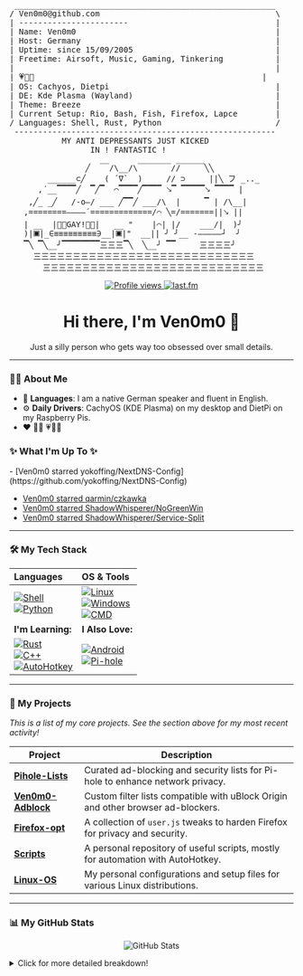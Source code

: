 <pre>
 _______________________________________________________
/ Ven0m0@github.com                                     \
| -----------------------                               |
| Name: Ven0m0                                          |
| Host: Germany                                         |
| Uptime: since 15/09/2005                              |
| Freetime: Airsoft, Music, Gaming, Tinkering           |
|                                                       |
| 💗💜💙                                                |
| OS: Cachyos, Dietpi                                   |
| DE: Kde Plasma (Wayland)                              | 
| Theme: Breeze                                         |
| Current Setup: Rio, Bash, Fish, Firefox, Lapce        |
/ Languages: Shell, Rust, Python                        /
 -------------------------------------------------------
           MY ANTI DEPRESSANTS JUST KICKED
                 IN ! FANTASTIC !
                   __      _______ ______
                ╱    /\__/\       //     ╲╲
        ______⊂╱    ( ´∇`  )     // ⊃     ||╲ フ _.._
      ,´__▔▔▔▔╱  ▔╱▔  ⌒▔▔▔▔╱▔▔▔▔ 🡖▔ ▔▔▔▔▔🡖 ▔▔▔▔ |
    ,╱_ _╱   /-o—/ ___ ╱▔▔╱ ___/\  |     ▔ | /\__|
   ,========————´=============/⌒ ╲=/=======||🡖 ||
   | __  |🏳️‍🌈GAY!🏳️‍🌈|   __ "    |⌒| |/    ___/|  )╯
   )|🞕|_∈≡≡≡≡≡≡≡≡≡∋__|🞕|"  __|| ╯ ╯__ -‒‒‒‒‒┘  ╯
   ▔╲ ▔╲__╯▔▔▔▔▔▔▔▔三三三▔╲  ╲__╯ ▔▔     三三三三╯
     三三三三三三三三三三三三三三三三三三三三三三三三三三三三
       三三三三三三三三三三三三三三三三三三三三三三三三三三三三
</pre>

<p align="center">
  <a href="https://github.com/Ven0m0/Ven0m0-Adblock">
    <img src="https://komarev.com/ghpvc/?username=Ven0m0" alt="Profile views"/>
  </a>
  <a href="https://www.last.fm/user/Ven0m0">
    <img src="https://img.shields.io/badge/last.fm-D51007?style=for-the-badge&logo=last.fm&logoColor=white" alt="last.fm"/>
  </a>
</p>

<h1 align="center">Hi there, I'm Ven0m0 👋</h1>
<p align="center">
  Just a silly person who gets way too obsessed over small details.
</p>

---

### 👨‍💻 About Me

* 💬 **Languages**: I am a native German speaker and fluent in English.
* ⚙️ **Daily Drivers**: CachyOS (KDE Plasma) on my desktop and DietPi on my Raspberry Pis.
* ❤️ 🏳️‍🌈 💗💜💙

### **✨** **What I'm Up To** **✨**
<!-- activity:START -->- [Ven0m0 starred yokoffing/NextDNS-Config](https://github.com/yokoffing/NextDNS-Config)
- [Ven0m0 starred qarmin/czkawka](https://github.com/qarmin/czkawka)
- [Ven0m0 starred ShadowWhisperer/NoGreenWin](https://github.com/ShadowWhisperer/NoGreenWin)
- [Ven0m0 starred ShadowWhisperer/Service-Split](https://github.com/ShadowWhisperer/Service-Split)
<!-- activity:END -->
---

### 🛠️ My Tech Stack

| Languages                                                                                                                                                                                                                           | OS & Tools                                                                                                                                                                                                                                                                                                                                                              |
| :---------------------------------------------------------------------------------------------------------------------------------------------------------------------------------------------------------------------------------- | :---------------------------------------------------------------------------------------------------------------------------------------------------------------------------------------------------------------------------------------------------------------------------------------------------------------------------------------------------------------------- |
| [![Shell](https://img.shields.io/badge/Shell-4EAA25?style=for-the-badge&logo=GNU%20Bash&logoColor=white)](https://www.gnu.org/software/bash/)<br>[![Python](https://img.shields.io/badge/Python-3776AB?style=for-the-badge&logo=python&logoColor=white)](https://www.python.org/) | [![Linux](https://img.shields.io/badge/Linux-FCC624?style=for-the-badge&logo=linux&logoColor=black)](https://www.linux.org/)<br>[![Windows](https://img.shields.io/badge/Windows-0078D6?style=for-the-badge&logo=windows&logoColor=white)](https://www.microsoft.com/en-us/windows/)<br>[![CMD](https://img.shields.io/badge/CMD-000000?style=for-the-badge&logo=windows-terminal&logoColor=white)](https://docs.microsoft.com/en-us/windows-server/administration/windows-commands/windows-commands) |
| **I'm Learning:** | **I Also Love:** |
| [![Rust](https://img.shields.io/badge/Rust-000000?style=for-the-badge&logo=rust&logoColor=white)](https://www.rust-lang.org/)<br>[![C++](https://img.shields.io/badge/C%2B%2B-00599C?style=for-the-badge&logo=c%2B%2B&logoColor=white)](https://isocpp.org/)<br>[![AutoHotkey](https://img.shields.io/badge/AutoHotkey-334455?style=for-the-badge&logo=autohotkey&logoColor=white)](https://www.autohotkey.com/) | [![Android](https://img.shields.io/badge/Android-3DDC84?style=for-the-badge&logo=android&logoColor=white)](https://www.android.com/)<br>[![Pi-hole](https://img.shields.io/badge/Pi--hole-960018?style=for-the-badge&logo=pi-hole&logoColor=white)](https://pi-hole.net/)                                                                                             |

---

### 🚀 My Projects

*This is a list of my core projects. See the section above for my most recent activity!*

| Project                                                                | Description                                                                     |
| ---------------------------------------------------------------------- | ------------------------------------------------------------------------------- |
| **[Pihole-Lists](https://github.com/Ven0m0/Pihole-Lists)** | Curated ad-blocking and security lists for Pi-hole to enhance network privacy.  |
| **[Ven0m0-Adblock](https://github.com/Ven0m0/Ven0m0-Adblock)** | Custom filter lists compatible with uBlock Origin and other browser ad-blockers.  |
| **[Firefox-opt](https://github.com/Ven0m0/Firefox-opt)** | A collection of `user.js` tweaks to harden Firefox for privacy and security.    |
| **[Scripts](https://github.com/Ven0m0/Scripts)** | A personal repository of useful scripts, mostly for automation with AutoHotkey. |
| **[Linux-OS](https://github.com/Ven0m0/Linux-OS)** | My personal configurations and setup files for various Linux distributions.     |

---

### 📊 My GitHub Stats

<p align="center">
  <img src="https://github-readme-stats.vercel.app/api?username=Ven0m0&count_private=true&show_icons=true&theme=transparent&include_all_commits=true&hide_border=true&disable_animations=true" alt="GitHub Stats">
  <br/>
</p>

<details>
  <summary>Click for more detailed breakdown!</summary>
  <div align="center">
    <img src="metrics.classic.svg" alt="Metrics" width="100%">
  </div>
</details>
